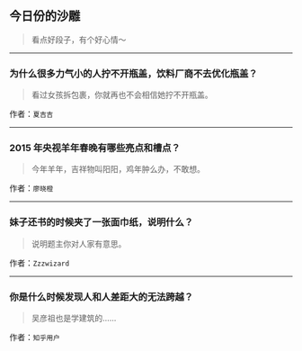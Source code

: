 ## 今日份的沙雕

> 看点好段子，有个好心情～


 
---

### 为什么很多力气小的人拧不开瓶盖，饮料厂商不去优化瓶盖？

> 看过女孩拆包裹，你就再也不会相信她拧不开瓶盖。


作者：`夏吉吉`

---

### 2015 年央视羊年春晚有哪些亮点和槽点？

> 今年羊年，吉祥物叫阳阳，鸡年肿么办，不敢想。


作者：`廖晓橙`

---

### 妹子还书的时候夹了一张面巾纸，说明什么？

> 说明题主你对人家有意思。


作者：`Zzzwizard`

---

### 你是什么时候发现人和人差距大的无法跨越？

> 吴彦祖也是学建筑的……


作者：`知乎用户`